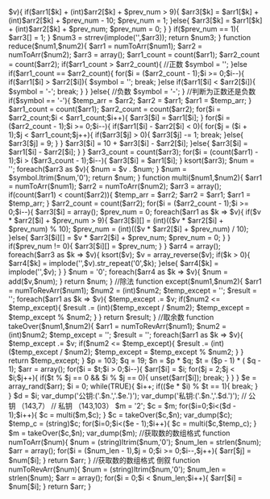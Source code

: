 <?php
header('content-type:text/html;charset=utf-8');
error_reporting(E_ALL^E_NOTICE);
function add($num1,$num2){
	$arr1 = numToArr($num1);
	$arr2 = numToArr($num2);
	$arr3 = array();

	$prev_num = 0;
	if(count($arr1) < count($arr2)){
		$temp_arr = $arr2;
		$arr2 = $arr1;
		$arr1 = $temp_arr;
	}

	foreach($arr1 as $k => $v){
		if($arr1[$k] + (int)$arr2[$k] + $prev_num > 9){
			$arr3[$k] = $arr1[$k] + (int)$arr2[$k] + $prev_num - 10;
			$prev_num = 1;
		}else{
			$arr3[$k] = $arr1[$k] + (int)$arr2[$k] + $prev_num;
			$prev_num = 0;
		}
	}

	if($prev_num == 1){
		$arr3[] = 1;
	}

	$num3 = strrev(implode('',$arr3));
	return  $num3;
}

function reduce($num1,$num2){
	$arr1 = numToArr($num1);
	$arr2 = numToArr($num2);
	$arr3 = array();

	$arr1_count = count($arr1);
	$arr2_count = count($arr2);

	if($arr1_count > $arr2_count){
		//正数
		$symbol = '';
	}else if($arr1_count == $arr2_count){
		for($i = ($arr2_count - 1);$i >= 0;$i--){
			if($arr1[$i] > $arr2[$i]){
				$symbol = '';
				break;
			}else if($arr1[$i] < $arr2[$i]){
				$symbol = '-';
				break;
			}
		}
	}else{
		//负数
		$symbol = '-';
	}

	//判断为正数还是负数
	if($symbol == '-'){
		$temp_arr = $arr2;
		$arr2 = $arr1;
		$arr1 = $temp_arr;
	}

	$arr1_count = count($arr1);
	$arr2_count = count($arr2);

	for($i = $arr2_count;$i < $arr1_count;$i++){
		$arr3[$i] = $arr1[$i];
	}

	for($i = ($arr2_count - 1);$i >= 0;$i--){
		if($arr1[$i] - $arr2[$i] < 0){
			for($j = ($i + 1);$j < $arr1_count;$j++){
				if($arr3[$j] > 0){
					$arr3[$j] -= 1;
					break;
				}else{
					$arr3[$j] = 9;
				}
			}
			$arr3[$i] = 10 + $arr3[$i] - $arr2[$i];
		}else{
			$arr3[$i] = $arr1[$i] - $arr2[$i];
		}
	}

	$arr3_count = count($arr3);
	for($i = (count($arr1) - 1);$i > ($arr3_count - 1);$i--){
		$arr3[$i] = $arr1[$i];
	}

	ksort($arr3);

	$num = '';
	foreach($arr3 as $v){
		$num = $v . $num;
	}
	$num = $symbol.ltrim($num,'0');
	return $num;
}

function multi($num1,$num2){
	$arr1 = numToArr($num1);
	$arr2 = numToArr($num2);
	$arr3 = array();

	if(count($arr1) < count($arr2)){
		$temp_arr = $arr2;
		$arr2 = $arr1;
		$arr1 = $temp_arr;
	}

	$arr2_count = count($arr2);
	for($i = ($arr2_count - 1);$i >= 0;$i--){
		$arr3[$i] = array();
		$prev_num = 0;
		foreach($arr1 as $k => $v){
			if($v * $arr2[$i] + $prev_num > 9){
				$arr3[$i][] = (int)(($v * $arr2[$i] + $prev_num) % 10);
				$prev_num = (int)(($v * $arr2[$i] + $prev_num) / 10);
			}else{
				$arr3[$i][] = $v * $arr2[$i] + $prev_num; 
				$prev_num = 0;
			}
		}

		if($prev_num != 0){
			$arr3[$i][] = $prev_num;
		}
	}

	$arr4 = array();
	foreach($arr3 as $k => $v){
		ksort($v);
		$v = array_reverse($v);
		if($k > 0){
			$arr4[$k] = implode('',$v).str_repeat('0',$k);
		}else{
			$arr4[$k] = implode('',$v);
		}
	}

	$num = '0';
	foreach($arr4 as $k => $v){
		$num = add($v,$num);
	}

	return $num;
}

//除法
function except($num1,$num2){
	$arr1 = numToRevArr($num1);
	$num2 = (int)$num2;

	$temp_except = '';
	$result = '';

	foreach($arr1 as $k => $v){
		$temp_except .= $v;

		if($num2 <= $temp_except){
			$result .= (int)($temp_except / $num2);
			$temp_except = $temp_except % $num2;
		}
	}

	return $result;
}

//取余数
function takeOver($num1,$num2){
	$arr1 = numToRevArr($num1);
	$num2 = (int)$num2;

	$temp_except = '';
	$result = '';

	foreach($arr1 as $k => $v){
		$temp_except .= $v;

		if($num2 <= $temp_except){
			$result .= (int)($temp_except / $num2);
			$temp_except = $temp_except % $num2;
		}
	}

	return $temp_except;
}

$p = 103;
$q = 19;
$n = $p * $q;
$t = ($p - 1) * ( $q - 1);

$arr = array();
for($i = $t;$i > 0;$i--){
	$arr[$i] = $i; 
	for($j = 2;$j < $i;$j++){
		if($t % $j == 0 && $i % $j == 0){
			unset($arr[$i]);
			break;
		}
	}
}
$e = array_rand($arr);

$i = 0;
while(TRUE){
	$i++;
	if(($e * $i) % $t == 1){
		break;
	}
}
$d = $i;

var_dump('公钥:('.$n.','.$e.')');
var_dump('私钥:('.$n.','.$d.')');

// 公钥 （143,7）
// 私钥 （143,103）

$m = '2';
$c = $m;
for($i=0;$i<($d - 1);$i++){
	$c = multi($m,$c);
}

$c = takeOver($c,$n);
var_dump($c);

$temp_c = (string)$c;
for($i=0;$i<($e - 1);$i++){
	$c = multi($c,$temp_c);
}

$m = takeOver($c,$n);
var_dump($m);

//获取数的数组格式
function numToArr($num){
	$num = (string)ltrim($num,'0');

	$num_len = strlen($num);
	$arr = array();
	for($i = ($num_len - 1),$j = 0;$i >= 0;$i--,$j++){
		$arr[$j] = $num[$i];  
	}

	return $arr;
}

//获取数的数组格式 倒叙
function numToRevArr($num){
	$num = (string)ltrim($num,'0');

	$num_len = strlen($num);
	$arr = array();
	for($i = 0;$i < $num_len;$i++){
		$arr[$i] = $num[$i];  
	}

	return $arr;
}

